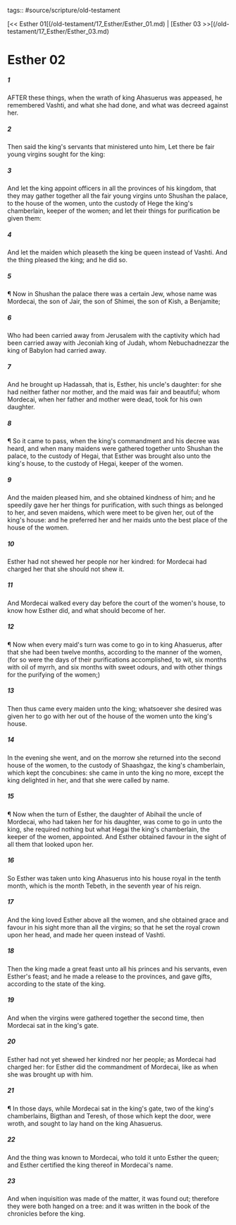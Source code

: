 tags:: #source/scripture/old-testament

[<< Esther 01[(/old-testament/17_Esther/Esther_01.md) | [Esther 03 >>[(/old-testament/17_Esther/Esther_03.md)

# Esther 02

##### 1

AFTER these things, when the wrath of king Ahasuerus was appeased, he remembered Vashti, and what she had done, and what was decreed against her.

##### 2

Then said the king's servants that ministered unto him, Let there be fair young virgins sought for the king:

##### 3

And let the king appoint officers in all the provinces of his kingdom, that they may gather together all the fair young virgins unto Shushan the palace, to the house of the women, unto the custody of Hege the king's chamberlain, keeper of the women; and let their things for purification be given them:

##### 4

And let the maiden which pleaseth the king be queen instead of Vashti. And the thing pleased the king; and he did so.

##### 5

¶ Now in Shushan the palace there was a certain Jew, whose name was Mordecai, the son of Jair, the son of Shimei, the son of Kish, a Benjamite;

##### 6

Who had been carried away from Jerusalem with the captivity which had been carried away with Jeconiah king of Judah, whom Nebuchadnezzar the king of Babylon had carried away.

##### 7

And he brought up Hadassah, that is, Esther, his uncle's daughter: for she had neither father nor mother, and the maid was fair and beautiful; whom Mordecai, when her father and mother were dead, took for his own daughter.

##### 8

¶ So it came to pass, when the king's commandment and his decree was heard, and when many maidens were gathered together unto Shushan the palace, to the custody of Hegai, that Esther was brought also unto the king's house, to the custody of Hegai, keeper of the women.

##### 9

And the maiden pleased him, and she obtained kindness of him; and he speedily gave her her things for purification, with such things as belonged to her, and seven maidens, which were meet to be given her, out of the king's house: and he preferred her and her maids unto the best place of the house of the women.

##### 10

Esther had not shewed her people nor her kindred: for Mordecai had charged her that she should not shew it.

##### 11

And Mordecai walked every day before the court of the women's house, to know how Esther did, and what should become of her.

##### 12

¶ Now when every maid's turn was come to go in to king Ahasuerus, after that she had been twelve months, according to the manner of the women, (for so were the days of their purifications accomplished, to wit, six months with oil of myrrh, and six months with sweet odours, and with other things for the purifying of the women;)

##### 13

Then thus came every maiden unto the king; whatsoever she desired was given her to go with her out of the house of the women unto the king's house.

##### 14

In the evening she went, and on the morrow she returned into the second house of the women, to the custody of Shaashgaz, the king's chamberlain, which kept the concubines: she came in unto the king no more, except the king delighted in her, and that she were called by name.

##### 15

¶ Now when the turn of Esther, the daughter of Abihail the uncle of Mordecai, who had taken her for his daughter, was come to go in unto the king, she required nothing but what Hegai the king's chamberlain, the keeper of the women, appointed. And Esther obtained favour in the sight of all them that looked upon her.

##### 16

So Esther was taken unto king Ahasuerus into his house royal in the tenth month, which is the month Tebeth, in the seventh year of his reign.

##### 17

And the king loved Esther above all the women, and she obtained grace and favour in his sight more than all the virgins; so that he set the royal crown upon her head, and made her queen instead of Vashti.

##### 18

Then the king made a great feast unto all his princes and his servants, even Esther's feast; and he made a release to the provinces, and gave gifts, according to the state of the king.

##### 19

And when the virgins were gathered together the second time, then Mordecai sat in the king's gate.

##### 20

Esther had not yet shewed her kindred nor her people; as Mordecai had charged her: for Esther did the commandment of Mordecai, like as when she was brought up with him.

##### 21

¶ In those days, while Mordecai sat in the king's gate, two of the king's chamberlains, Bigthan and Teresh, of those which kept the door, were wroth, and sought to lay hand on the king Ahasuerus.

##### 22

And the thing was known to Mordecai, who told it unto Esther the queen; and Esther certified the king thereof in Mordecai's name.

##### 23

And when inquisition was made of the matter, it was found out; therefore they were both hanged on a tree: and it was written in the book of the chronicles before the king.
